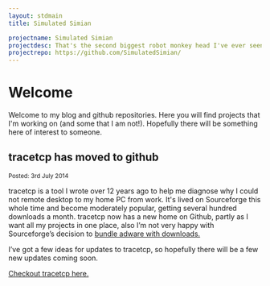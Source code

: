 ```yaml
---
layout: stdmain
title: Simulated Simian

projectname: Simulated Simian
projectdesc: That's the second biggest robot monkey head I've ever seen!
projectrepo: https://github.com/SimulatedSimian/
---
```


# Welcome

Welcome to my blog and github repositories. Here you will find projects that I'm working on (and some that I am not!). Hopefully there will be something here of interest to someone.

## tracetcp has moved to github
<sup>Posted: 3rd July 2014</sup>
 
tracetcp is a tool I wrote over 12 years ago to help me diagnose why I could not remote desktop to my home PC from work. It's lived on Sourceforge this whole time and become moderately popular, getting several hundred downloads a month. tracetcp now has a new home on Github, partly as I want all my projects in one place, also I’m not very happy with Sourceforge’s decision to [bundle adware with downloads.](http://lwn.net/Articles/564250/)

I’ve got a few ideas for updates to tracetcp, so hopefully there will be a few new updates coming soon. 

[Checkout tracetcp here.](http://simulatedsimian.github.io/tracetcp.html)
